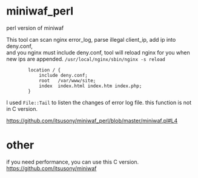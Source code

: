 # miniwaf_perl

perl version of miniwaf

This tool can scan nginx error_log, parse illegal client_ip, add ip into deny.conf,  
and you nginx must include deny.conf, tool will reload nginx for you when new ips are appended.
`/usr/local/nginx/sbin/nginx -s reload`

```
        location / {
            include deny.conf;
            root   /var/www/site;
            index  index.html index.htm index.php;
        }
```

I used `File::Tail` to listen the changes of error log file.
this function is not in C version.

https://github.com/itsusony/miniwaf_perl/blob/master/miniwaf.pl#L4

# other
if you need performance, you can use this C version.
https://github.com/itsusony/miniwaf

